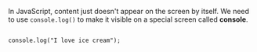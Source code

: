 In JavaScript, content just doesn't appear on the screen by itself. We need to use `console.log()` to make it visible on a special screen called **console**.

<codeblock language="javascript" type="lesson">
<code>
console.log("I love ice cream");
</code>
</codeblock>